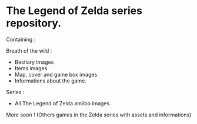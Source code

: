 # The Legend of Zelda series repository.

Containing :

Breath of the wild : 
- Bestiary images
- Items images
- Map, cover and game box images
- Informations about the game.

Series :
- All The Legend of Zelda amiibo images.

More soon ! (Others games in the Zelda series with assets and informations)